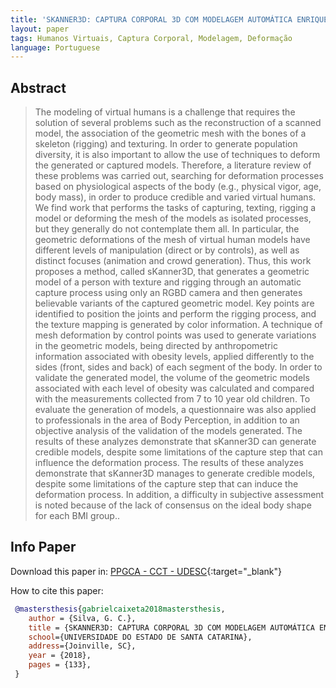 ```yaml
---
title: 'SKANNER3D: CAPTURA CORPORAL 3D COM MODELAGEM AUTOMÁTICA ENRIQUECIDA'
layout: paper
tags: Humanos Virtuais, Captura Corporal, Modelagem, Deformação
language: Portuguese
---
```



## Abstract

> The modeling of virtual humans is a challenge that requires the solution of several problems such as the reconstruction of a scanned model, the association of the geometric mesh with the bones of a skeleton (rigging) and texturing. In order to generate population diversity, it is also important to allow the use of techniques to deform the generated or captured models. Therefore, a literature review of these problems was
carried out, searching for deformation processes based on physiological aspects of the body (e.g., physical vigor, age, body mass), in order to produce credible and varied virtual humans. We find work that performs the tasks of capturing, texting, rigging a model or deforming the mesh of the models as isolated processes, but they generally do not contemplate them all. In particular, the geometric deformations of the mesh of
virtual human models have different levels of manipulation (direct or by controls), as well as distinct focuses (animation and crowd generation). Thus, this work proposes a method, called sKanner3D, that generates a geometric model of a person with texture and rigging through an automatic capture process using only an RGBD camera and then generates believable variants of the captured geometric model. Key points are identified to position the joints and perform the rigging process, and the texture mapping is generated by color information. A technique of mesh deformation by control points was used to generate variations in the geometric models, being directed by anthropometric information associated with obesity levels, applied differently to the sides (front, sides and back) of each segment of the body. In order to validate the generated model, the volume of the geometric models associated with each level of obesity was calculated and compared with the measurements collected from 7 to 10 year old children. To evaluate the generation of models, a questionnaire was also applied to professionals in the area of Body Perception, in addition to an objective analysis of the validation of the models generated. The results of these analyzes demonstrate that sKanner3D can generate credible models, despite some limitations of the capture step that can influence the deformation process. The results of these analyzes demonstrate that sKanner3D manages to generate credible models, despite some limitations of the capture step that can induce the deformation process. In addition, a difficulty in subjective assessment is noted because of the lack of consensus on the ideal body shape for each BMI group..

## Info Paper

Download this paper in: [PPGCA - CCT - UDESC](https://www.udesc.br/arquivos/cct/id_cpmenu/1024/dissertacao_completa_gabriel_caixeta_silva_15271593267535_1024.pdf){:target="_blank"}

How to cite this paper:

```bibtex
 @mastersthesis{gabrielcaixeta2018mastersthesis,
    author = {Silva, G. C.},
    title = {SKANNER3D: CAPTURA CORPORAL 3D COM MODELAGEM AUTOMÁTICA ENRIQUECIDA},
    school={UNIVERSIDADE DO ESTADO DE SANTA CATARINA},
    address={Joinville, SC},
    year = {2018},
    pages = {133},
 }
```
